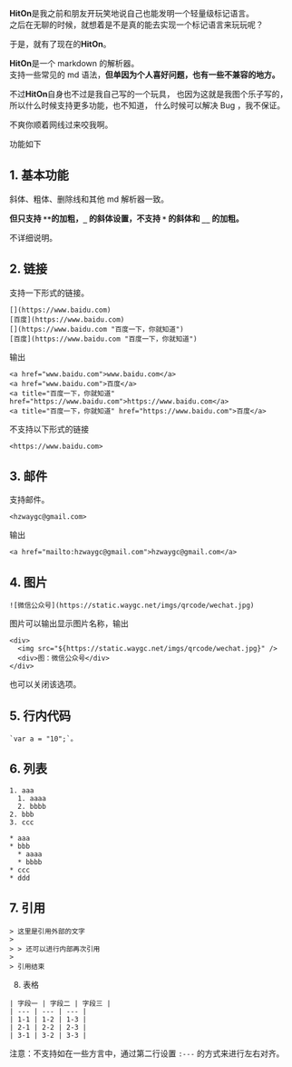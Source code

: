 **HitOn**是我之前和朋友开玩笑地说自己也能发明一个轻量级标记语言。  
之后在无聊的时候，就想着是不是真的能去实现一个标记语言来玩玩呢？

于是，就有了现在的**HitOn**。

**HitOn**是一个 markdown 的解析器。  
支持一些常见的 md 语法，**但单因为个人喜好问题，也有一些不兼容的地方。**

不过**HitOn**自身也不过是我自己写的一个玩具，
也因为这就是我图个乐子写的，所以什么时候支持更多功能，也不知道，
什么时候可以解决 Bug ，我不保证。

不爽你顺着网线过来咬我啊。

功能如下

## 1. 基本功能

斜体、粗体、删除线和其他 md 解析器一致。

**但只支持 `**`的加粗，`_` 的斜体设置，不支持 `*` 的斜体和 `__` 的加粗。**

不详细说明。

## 2. 链接

支持一下形式的链接。

```
[](https://www.baidu.com)  
[百度](https://www.baidu.com)  
[](https://www.baidu.com "百度一下，你就知道")  
[百度](https://www.baidu.com "百度一下，你就知道")
```

输出
```
<a href="www.baidu.com">www.baidu.com</a>
<a href="www.baidu.com">百度</a>
<a title="百度一下，你就知道" href="https://www.baidu.com">https://www.baidu.com</a>
<a title="百度一下，你就知道" href="https://www.baidu.com">百度</a>
```

不支持以下形式的链接

```
<https://www.baidu.com>
```

## 3. 邮件

支持邮件。

```
<hzwaygc@gmail.com>
```

输出
```
<a href="mailto:hzwaygc@gmail.com">hzwaygc@gmail.com</a>
```

## 4. 图片


```
![微信公众号](https://static.waygc.net/imgs/qrcode/wechat.jpg)
```

图片可以输出显示图片名称，输出

```
<div>
  <img src="${https://static.waygc.net/imgs/qrcode/wechat.jpg}" />
  <div>图：微信公众号</div>
</div>
```

也可以关闭该选项。

## 5. 行内代码

```
`var a = "10";`。
```

## 6. 列表

```
1. aaa
  1. aaaa
  2. bbbb
2. bbb
3. ccc
```

```
* aaa
* bbb
  * aaaa
  * bbbb
* ccc
* ddd
```

## 7. 引用

```
> 这里是引用外部的文字
>
> > 还可以进行内部再次引用
>
> 引用结束
```

8. 表格

```
| 字段一 | 字段二 | 字段三 |
| --- | --- | --- |
| 1-1 | 1-2 | 1-3 |
| 2-1 | 2-2 | 2-3 |
| 3-1 | 3-2 | 3-3 |
```

注意：不支持如在一些方言中，通过第二行设置 `:---` 的方式来进行左右对齐。